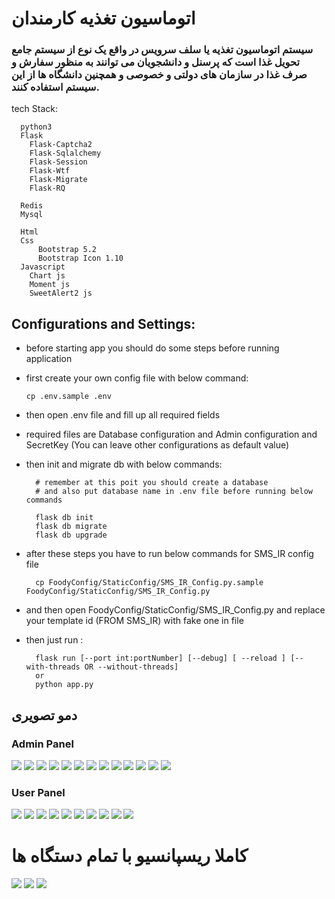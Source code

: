 
# اتوماسیون تغذیه کارمندان
### سیستم اتوماسیون تغذیه یا سلف سرویس در واقع یک نوع از سیستم جامع تحویل غذا است که پرسنل و دانشجویان می توانند به منظور سفارش و صرف غذا در سازمان های دولتی و خصوصی و همچنین دانشگاه ها از این سیستم استفاده کنند.
  

tech Stack:
      
      python3
      Flask
        Flask-Captcha2
        Flask-Sqlalchemy
        Flask-Session
        Flask-Wtf
        Flask-Migrate
        Flask-RQ

      Redis 
      Mysql
      
      Html
      Css
          Bootstrap 5.2
          Bootstrap Icon 1.10
      Javascript
        Chart js
        Moment js
        SweetAlert2 js
        


## Configurations and Settings:
- before starting app you should do some steps before running application
- first create your own config file with below command:
 
      cp .env.sample .env
- then open .env file and fill up all required fields 
- required files are Database configuration and Admin configuration and SecretKey (You can leave other configurations as default value)
- then init and migrate db with below commands:
        
        # remember at this poit you should create a database 
        # and also put database name in .env file before running below commands
          
        flask db init
        flask db migrate
        flask db upgrade
- after these steps you have to run below commands for SMS_IR config file

        cp FoodyConfig/StaticConfig/SMS_IR_Config.py.sample FoodyConfig/StaticConfig/SMS_IR_Config.py
- and then open FoodyConfig/StaticConfig/SMS_IR_Config.py and replace your template id (FROM SMS_IR) with fake one in file
- then just run :

        flask run [--port int:portNumber] [--debug] [ --reload ] [-- with-threads OR --without-threads]
        or 
        python app.py



## دمو تصویری
### Admin Panel
<img src="./docs/demo/admin-index.png">
<img src="./docs/demo/admin-index2.png">
<img src="./docs/demo/admin-users-index.png">
<img src="./docs/demo/admin-users-index2.png">
<img src="./docs/demo/admin-adduser-index.png">
<img src="./docs/demo/admin-search-in-users.png">
<img src="./docs/demo/admin-all_foods.png">
<img src="./docs/demo/admin-all_foods2.png">
<img src="./docs/demo/admin_add_food.png">
<img src="./docs/demo/admin_add_food2.png">
<img src="./docs/demo/admin_report_today.png">
<img src="./docs/demo/admin_report_sections.png">
<img src="./docs/demo/admin_unique_report.png">


### User Panel
<img src="./docs/demo/login-index.png">
<img src="./docs/demo/login-index-info.png">
<img src="./docs/demo/user-index.png">
<img src="./docs/demo/order-food-index.png">
<img src="./docs/demo/ordering-done.png">
<img src="./docs/demo/ordering-timeout.png">
<img src="./docs/demo/history-index.png">
<img src="./docs/demo/history-index-options.png">
<img src="./docs/demo/user-panel.png">
<img src="./docs/demo/user-panel-index.png">


#  کاملا ریسپانسیو با تمام دستگاه ها
<img src="./docs/demo/mobile-order.png">
<img src="./docs/demo/mobile-history.png">
<img src="./docs/demo/mobile-panel.png">


